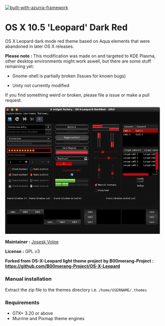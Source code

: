 [![built-with-azurra-framework](https://github.com/Elbullazul/Azurra_framework/raw/assets/azurra_framework_smaller.png)](https://github.com/Elbullazul/Azurra_framework)

# OS X 10.5 'Leopard' Dark Red

OS X Leopard dark mode red theme based on Aqua elements that were abandoned in later OS X releases.

**Please note :** This modification was made on and targeted to KDE Plasma, other desktop environments might work aswell, but there are some stuff remaining yet:

* Gnome-shell is partially broken (Issues for known bugs)

* Unity not currently modified

If you find something weird or broken, please file a issue or make a pull request.

![os-x-leopard](./preview.png)

**Maintainer :** [Josesk Volpe](https://github.com/JoseskVolpe)

**License :** GPL v3

**Forked from OS-X-Leopard light theme project by B00merang-Project : https://github.com/B00merang-Project/OS-X-Leopard**

### Manual installation

Extract the zip file to the themes directory i.e. `/home/USERNAME/.themes`

### Requirements

- GTK+ 3.20 or above
- Murrine and Pixmap theme engines
